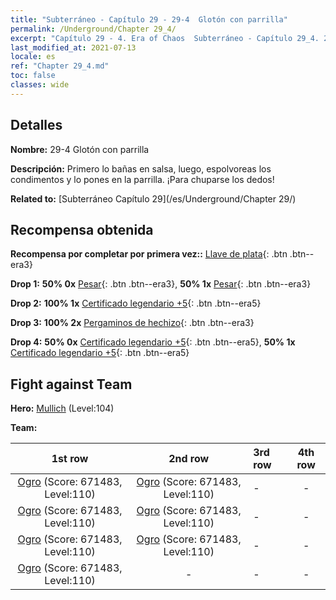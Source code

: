 ```yaml
---
title: "Subterráneo - Capítulo 29 - 29-4  Glotón con parrilla"
permalink: /Underground/Chapter 29_4/
excerpt: "Capítulo 29 - 4. Era of Chaos  Subterráneo - Capítulo 29_4. 29-4  Glotón con parrilla"
last_modified_at: 2021-07-13
locale: es
ref: "Chapter 29_4.md"
toc: false
classes: wide
---
```


## Detalles

 **Nombre:** 29-4  Glotón con parrilla

 **Descripción:**       Primero lo bañas en salsa, luego, espolvoreas los condimentos y lo pones en la parrilla. ¡Para chuparse los dedos!

 **Related to:** [Subterráneo Capítulo 29](/es/Underground/Chapter 29/)

## Recompensa obtenida

 **Recompensa por completar por primera vez::** [Llave de plata](/ItemsES/con_693/){: .btn .btn--era3}

 **Drop 1:** **50% 0x** [Pesar](/ItemsES/her_458/){: .btn .btn--era3}, **50% 1x** [Pesar](/ItemsES/her_458/){: .btn .btn--era3}

 **Drop 2:** **100% 1x** [Certificado legendario +5](/ItemsES/mat_102/){: .btn .btn--era5}

 **Drop 3:** **100% 2x** [Pergaminos de hechizo](/ItemsES/con_694/){: .btn .btn--era3}

 **Drop 4:** **50% 0x** [Certificado legendario +5](/ItemsES/mat_102/){: .btn .btn--era5}, **50% 1x** [Certificado legendario +5](/ItemsES/mat_102/){: .btn .btn--era5}


## Fight against Team
 **Hero:** [Mullich](/es/heroes/Mullich/) (Level:104)

 **Team:**


  | 1st row | 2nd row | 3rd row | 4th row |
  |:----:|:----:|:----|:----:|
  | [Ogro](/es/units/Ogre/) (Score: 671483, Level:110)  | [Ogro](/es/units/Ogre/) (Score: 671483, Level:110)  | - | - |
  | [Ogro](/es/units/Ogre/) (Score: 671483, Level:110)  | [Ogro](/es/units/Ogre/) (Score: 671483, Level:110)  | - | - |
  | [Ogro](/es/units/Ogre/) (Score: 671483, Level:110)  | [Ogro](/es/units/Ogre/) (Score: 671483, Level:110)  | - | - |
  | [Ogro](/es/units/Ogre/) (Score: 671483, Level:110)  | - | - | - |


